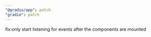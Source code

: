 ```yaml
---
"@gradio/app": patch
"gradio": patch
---
```


fix:only start listening for events after the components are mounted
